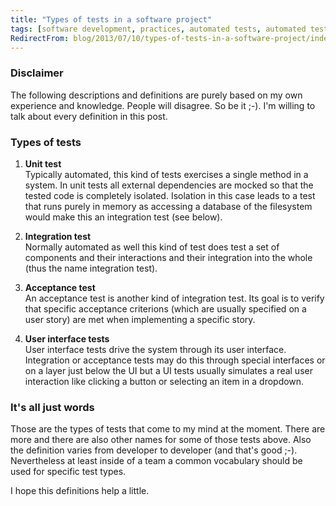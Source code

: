 ```yaml
---
title: "Types of tests in a software project"
tags: [software development, practices, automated tests, automated testing, integration tests, unit tests, acceptance tests, definition]
RedirectFrom: blog/2013/07/10/types-of-tests-in-a-software-project/index.html
---
```


### Disclaimer

The following descriptions and definitions are purely based on my own experience and knowledge. People will disagree. So be it ;-). I'm willing to talk about every definition in this post.

### Types of tests

1.  **Unit test**  
    Typically automated, this kind of tests exercises a single method in a system. In unit tests all external dependencies are mocked so that the tested code is completely isolated. Isolation in this case leads to a test that runs purely in memory as accessing a database of the filesystem would make this an integration test (see below).

2.  **Integration test**  
    Normally automated as well this kind of test does test a set of components and their interactions and their integration into the whole (thus the name integration test).

3.  **Acceptance test**  
    An acceptance test is another kind of integration test. Its goal is to verify that specific acceptance criterions (which are usually specified on a user story) are met when implementing a specific story.

4.  **User interface tests**  
    User interface tests drive the system through its user interface. Integration or acceptance tests may do this through special interfaces or on a layer just below the UI but a UI tests usually simulates a real user interaction like clicking a button or selecting an item in a dropdown.

### It's all just words

Those are the types of tests that come to my mind at the moment. There are more and there are also other names for some of those tests above. Also the definition varies from developer to developer (and that's good ;-). Nevertheless at least inside of a team a common vocabulary should be used for specific test types.

I hope this definitions help a little.
